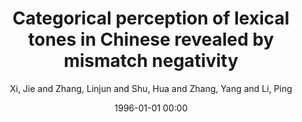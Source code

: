 ---
layout: post
title: Categorical perception of lexical tones in Chinese revealed by mismatch negativity

date: 1996-01-01 00:00
author: Xi, Jie and Zhang, Linjun and Shu, Hua and Zhang, Yang and Li, Ping
journal: Neuroscience

year: 2010
---